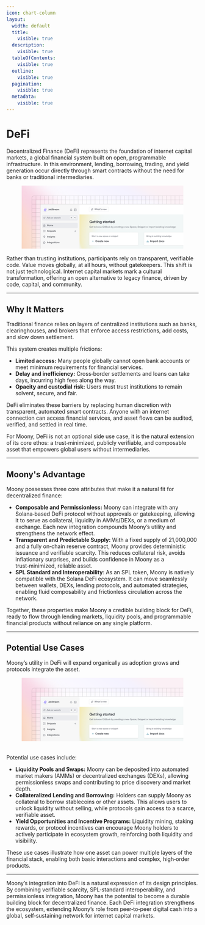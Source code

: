 ```yaml
---
icon: chart-column
layout:
  width: default
  title:
    visible: true
  description:
    visible: true
  tableOfContents:
    visible: true
  outline:
    visible: true
  pagination:
    visible: true
  metadata:
    visible: true
---
```


# DeFi&#x20;

Decentralized Finance (DeFi) represents the foundation of internet capital markets, a global financial system built on open, programmable infrastructure. In this environment, lending, borrowing, trading, and yield generation occur directly through smart contracts without the need for banks or traditional intermediaries.&#x20;

<figure><img src="../.gitbook/assets/image.webp" alt=""><figcaption></figcaption></figure>

Rather than trusting institutions, participants rely on transparent, verifiable code. Value moves globally, at all hours, without gatekeepers. This shift is not just technological. Internet capital markets mark a cultural transformation, offering an open alternative to legacy finance, driven by code, capital, and community.

***

## Why It Matters

Traditional finance relies on layers of centralized institutions such as banks, clearinghouses, and brokers that enforce access restrictions, add costs, and slow down settlement.

This system creates multiple frictions:

* **Limited access:** Many people globally cannot open bank accounts or meet minimum requirements for financial services.
* **Delay and inefficiency:** Cross‑border settlements and loans can take days, incurring high fees along the way.
* **Opacity and custodial risk:** Users must trust institutions to remain solvent, secure, and fair.

DeFi eliminates these barriers by replacing human discretion with transparent, automated smart contracts. Anyone with an internet connection can access financial services, and asset flows can be audited, verified, and settled in real time.

For Moony, DeFi is not an optional side use case, it is the natural extension of its core ethos: a trust‑minimized, publicly verifiable, and composable asset that empowers global users without intermediaries.

***

## Moony's Advantage

Moony possesses three core attributes that make it a natural fit for decentralized finance:

* **Composable and Permissionless:** Moony can integrate with any Solana‑based DeFi protocol without approvals or gatekeeping, allowing it to serve as collateral, liquidity in AMMs/DEXs, or a medium of exchange. Each new integration compounds Moony’s utility and strengthens the network effect.
* **Transparent and Predictable Supply:** With a fixed supply of 21,000,000 and a fully on‑chain reserve contract, Moony provides deterministic issuance and verifiable scarcity. This reduces collateral risk, avoids inflationary surprises, and builds confidence in Moony as a trust‑minimized, reliable asset.
* **SPL Standard and Interoperability**: As an SPL token, Moony is natively compatible with the Solana DeFi ecosystem. It can move seamlessly between wallets, DEXs, lending protocols, and automated strategies, enabling fluid composability and frictionless circulation across the network.

Together, these properties make Moony a credible building block for DeFi, ready to flow through lending markets, liquidity pools, and programmable financial products without reliance on any single platform.

***

## Potential Use Cases

Moony’s utility in DeFi will expand organically as adoption grows and protocols integrate the asset.&#x20;

<figure><img src="../.gitbook/assets/image.webp" alt=""><figcaption></figcaption></figure>

\
Potential use cases include:

* **Liquidity Pools and Swaps:** Moony can be deposited into automated market makers (AMMs) or decentralized exchanges (DEXs), allowing permissionless swaps and contributing to price discovery and market depth.
* **Collateralized Lending and Borrowing:** Holders can supply Moony as collateral to borrow stablecoins or other assets. This allows users to unlock liquidity without selling, while protocols gain access to a scarce, verifiable asset.
* **Yield Opportunities and Incentive Programs:** Liquidity mining, staking rewards, or protocol incentives can encourage Moony holders to actively participate in ecosystem growth, reinforcing both liquidity and visibility.

These use cases illustrate how one asset can power multiple layers of the financial stack, enabling both basic interactions and complex, high‑order products.

***

Moony’s integration into DeFi is a natural expression of its design principles. By combining verifiable scarcity, SPL‑standard interoperability, and permissionless integration, Moony has the potential to become a durable building block for decentralized finance. Each DeFi integration strengthens the ecosystem, extending Moony’s role from peer‑to‑peer digital cash into a global, self‑sustaining network for internet capital markets.
